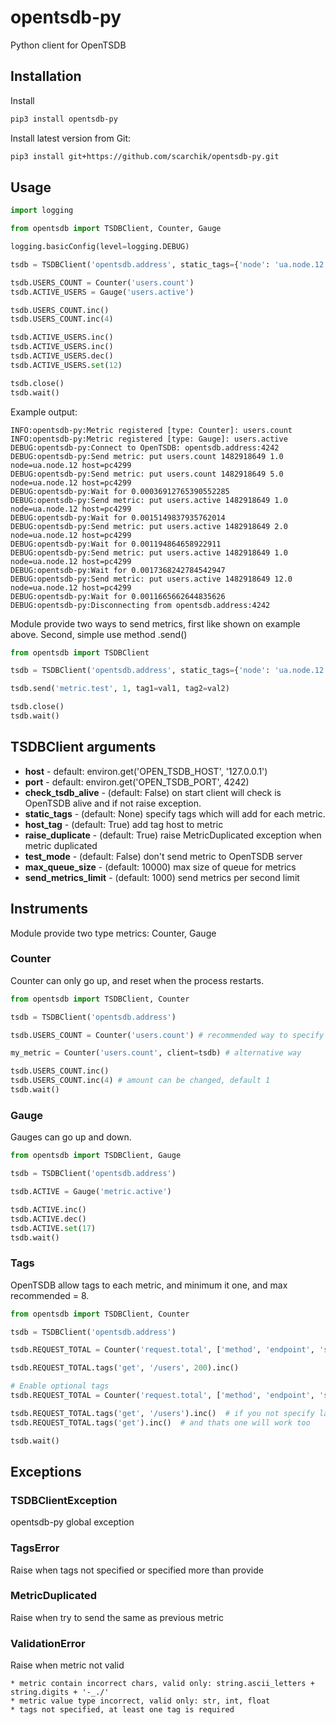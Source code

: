 # opentsdb-py
Python client for OpenTSDB

## Installation

Install
```bash
pip3 install opentsdb-py
```

Install latest version from Git:
```bash
pip3 install git+https://github.com/scarchik/opentsdb-py.git
```

## Usage

```python
import logging

from opentsdb import TSDBClient, Counter, Gauge

logging.basicConfig(level=logging.DEBUG)

tsdb = TSDBClient('opentsdb.address', static_tags={'node': 'ua.node.12'})

tsdb.USERS_COUNT = Counter('users.count')
tsdb.ACTIVE_USERS = Gauge('users.active')

tsdb.USERS_COUNT.inc()
tsdb.USERS_COUNT.inc(4)

tsdb.ACTIVE_USERS.inc()
tsdb.ACTIVE_USERS.inc()
tsdb.ACTIVE_USERS.dec()
tsdb.ACTIVE_USERS.set(12)

tsdb.close()
tsdb.wait()
```

Example output:
```
INFO:opentsdb-py:Metric registered [type: Counter]: users.count
INFO:opentsdb-py:Metric registered [type: Gauge]: users.active
DEBUG:opentsdb-py:Connect to OpenTSDB: opentsdb.address:4242
DEBUG:opentsdb-py:Send metric: put users.count 1482918649 1.0 node=ua.node.12 host=pc4299
DEBUG:opentsdb-py:Send metric: put users.count 1482918649 5.0 node=ua.node.12 host=pc4299
DEBUG:opentsdb-py:Wait for 0.00036912765390552285
DEBUG:opentsdb-py:Send metric: put users.active 1482918649 1.0 node=ua.node.12 host=pc4299
DEBUG:opentsdb-py:Wait for 0.0015149837935762014
DEBUG:opentsdb-py:Send metric: put users.active 1482918649 2.0 node=ua.node.12 host=pc4299
DEBUG:opentsdb-py:Wait for 0.001194864658922911
DEBUG:opentsdb-py:Send metric: put users.active 1482918649 1.0 node=ua.node.12 host=pc4299
DEBUG:opentsdb-py:Wait for 0.0017368242784542947
DEBUG:opentsdb-py:Send metric: put users.active 1482918649 12.0 node=ua.node.12 host=pc4299
DEBUG:opentsdb-py:Wait for 0.0011665662644835626
DEBUG:opentsdb-py:Disconnecting from opentsdb.address:4242
```

Module provide two ways to send metrics, first like shown on example above.
Second, simple use method .send()

```python
from opentsdb import TSDBClient

tsdb = TSDBClient('opentsdb.address', static_tags={'node': 'ua.node.12'})

tsdb.send('metric.test', 1, tag1=val1, tag2=val2)

tsdb.close()
tsdb.wait()
```


## TSDBClient arguments
 * **host** - default: environ.get('OPEN_TSDB_HOST', '127.0.0.1')
 * **port** - default: environ.get('OPEN_TSDB_PORT', 4242)
 * **check_tsdb_alive** - (default: False) on start client will check is OpenTSDB alive and if not raise exception. 
 * **static_tags** - (default: None) specify tags which will add for each metric.
 * **host_tag** - (default: True) add tag host to metric
 * **raise_duplicate** - (default: True) raise MetricDuplicated exception when metric duplicated
 * **test_mode** - (default: False) don't send metric to OpenTSDB server
 * **max_queue_size** - (default: 10000) max size of queue for metrics
 * **send_metrics_limit** - (default: 1000) send metrics per second limit

## Instruments

Module provide two type metrics: Counter, Gauge

### Counter
Counter can only go up, and reset when the process restarts.

```python
from opentsdb import TSDBClient, Counter

tsdb = TSDBClient('opentsdb.address')

tsdb.USERS_COUNT = Counter('users.count') # recommended way to specify metric

my_metric = Counter('users.count', client=tsdb) # alternative way

tsdb.USERS_COUNT.inc()
tsdb.USERS_COUNT.inc(4) # amount can be changed, default 1
tsdb.wait()
```

### Gauge
Gauges can go up and down.

```python
from opentsdb import TSDBClient, Gauge

tsdb = TSDBClient('opentsdb.address')

tsdb.ACTIVE = Gauge('metric.active')

tsdb.ACTIVE.inc()
tsdb.ACTIVE.dec()
tsdb.ACTIVE.set(17)
tsdb.wait()
```

### Tags
OpenTSDB allow tags to each metric, and minimum it one, and max recommended = 8.

```python
from opentsdb import TSDBClient, Counter

tsdb = TSDBClient('opentsdb.address')

tsdb.REQUEST_TOTAL = Counter('request.total', ['method', 'endpoint', 'status'])

tsdb.REQUEST_TOTAL.tags('get', '/users', 200).inc()

# Enable optional tags
tsdb.REQUEST_TOTAL = Counter('request.total', ['method', 'endpoint', 'status'], optional_tags=True)

tsdb.REQUEST_TOTAL.tags('get', '/users').inc()  # if you not specify last tag, it will work
tsdb.REQUEST_TOTAL.tags('get').inc()  # and thats one will work too

tsdb.wait()
```


## Exceptions

### TSDBClientException
opentsdb-py global exception

### TagsError
Raise when tags not specified or specified more than provide

### MetricDuplicated
Raise when try to send the same as previous metric

### ValidationError
Raise when metric not valid

    * metric contain incorrect chars, valid only: string.ascii_letters + string.digits + '-_./'
    * metric value type incorrect, valid only: str, int, float
    * tags not specified, at least one tag is required

